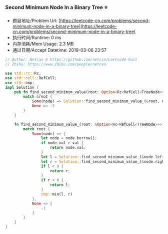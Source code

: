 
### Second Minimum Node In a Binary Tree :star:
- 题目地址/Problem Url: [https://leetcode-cn.com/problems/second-minimum-node-in-a-binary-tree](https://leetcode-cn.com/problems/second-minimum-node-in-a-binary-tree)
- 执行时间/Runtime: 0 ms 
- 内存消耗/Mem Usage: 2.3 MB
- 通过日期/Accept Datetime: 2019-03-06 23:57

```rust
// Author: Netcan @ https://github.com/netcan/Leetcode-Rust
// Zhihu: https://www.zhihu.com/people/netcan

use std::rc::Rc;
use std::cell::RefCell;
use std::cmp;
impl Solution {
    pub fn find_second_minimum_value(root: Option<Rc<RefCell<TreeNode>>>) -> i32 {
        match &root {
            Some(node) => Solution::find_second_minimum_value_(&root, node.borrow().val),
            None => -1
        }
    }

    fn find_second_minimum_value_(root: &Option<Rc<RefCell<TreeNode>>>, val: i32) -> i32 {
        match root {
            Some(node) => {
                let node = node.borrow();
                if node.val > val {
                    return node.val;
                }
                let l = Solution::find_second_minimum_value_(&node.left, val);
                let r = Solution::find_second_minimum_value_(&node.right, val);
                if l < 0 {
                    return r;
                }
                if r < 0 {
                    return l;
                }
                cmp::min(l, r)
            },
            None => {
                -1
            }
        }
    }
}

```
